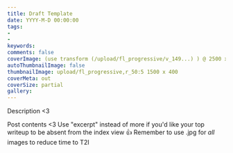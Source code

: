 ```yaml
---
title: Draft Template
date: YYYY-M-D 00:00:00
tags:
-
-
keywords:
comments: false
coverImage: (use transform (/upload/fl_progressive/v_149...) ) @ 2500 x 1512
autoThumbnailImage: false
thumbnailImage: upload/fl_progressive,r_50:5 1500 x 400
coverMeta: out
coverSize: partial
gallery:
---
```


Description <3
</br>
<!-- more -->
Post contents <3
Use "excerpt" instead of more if you'd like your top writeup to be absent from
the index view 👍
Remember to use .jpg for *all* images to reduce time to T2I